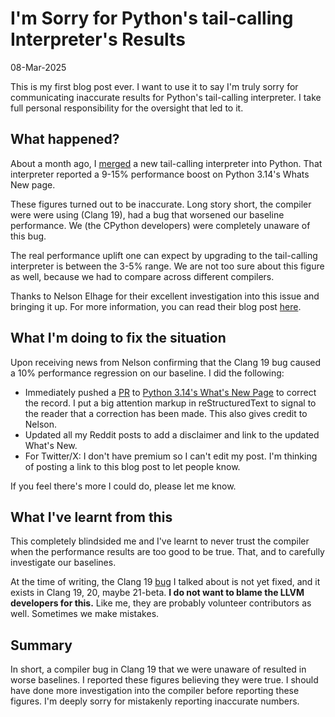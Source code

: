 # I'm Sorry for Python's tail-calling Interpreter's Results

08-Mar-2025

This is my first blog post ever. I want to use it to say
I'm truly sorry for communicating inaccurate results for
Python's tail-calling interpreter. I take full personal 
responsibility for the oversight that led to it.

## What happened?

About a month ago, I [merged][tail-call-pr] a new 
tail-calling interpreter into Python. That interpreter
reported a 9-15% performance boost on Python 3.14's Whats New page.

These figures turned out to be inaccurate. Long story short,
the compiler were were using (Clang 19), had a bug that 
worsened our baseline performance. We (the CPython 
developers) were completely unaware of this bug.

The real performance uplift one can expect by upgrading
to the tail-calling interpreter is between the 3-5% range.
We are not too sure about this figure as well, because we
had to compare across different compilers.

Thanks to Nelson Elhage for their excellent investigation
into this issue and bringing it up. For more information, you can
read their blog post [here][nelson-blog-post].

[tail-call-pr]: https://github.com/python/cpython/pull/128718
[nelson-blog-post]: https://blog.nelhage.com/

## What I'm doing to fix the situation

Upon receiving news from Nelson confirming that the Clang 19 bug caused
a 10% performance regression on our baseline. I did the following:

* Immediately pushed a [PR][whatsnew-tail-call-pr] to [Python 3.14's What's New Page][whatsnew-314] to correct the record. I put a big attention markup in reStructuredText to signal to the reader that a correction has been made. This also gives credit to Nelson.
* Updated all my Reddit posts to add a disclaimer and link to the updated What's New.
* For Twitter/X: I don't have premium so I can't edit my post. I'm thinking of posting a link to this blog post to let people know.

If you feel there's more I could do, please let me know.

[whatsnew-tail-call-pr]: https://github.com/python/cpython/pull/130908
[whatsnew-314]: https://docs.python.org/3.14/whatsnew/3.14.html#whatsnew314-tail-call

## What I've learnt from this

This completely blindsided me and I've learnt to never trust
the compiler when the performance results are too good to be true.
That, and to carefully investigate our baselines.

At the time of writing, the Clang 19 [bug][tailduplicator]
I talked about is not yet fixed, and it exists in Clang 19, 20, maybe 21-beta. **I do not want to blame the LLVM developers for this.** Like me, they are probably volunteer contributors as well.
Sometimes we make mistakes.

[tailduplicator]: https://github.com/llvm/llvm-project/issues/106846

## Summary

In short, a compiler bug in Clang 19 that we were unaware of
resulted in worse baselines. I reported these figures believing 
they were true. I should have done more investigation into the 
compiler before reporting these figures. I'm deeply sorry for
mistakenly reporting inaccurate numbers.